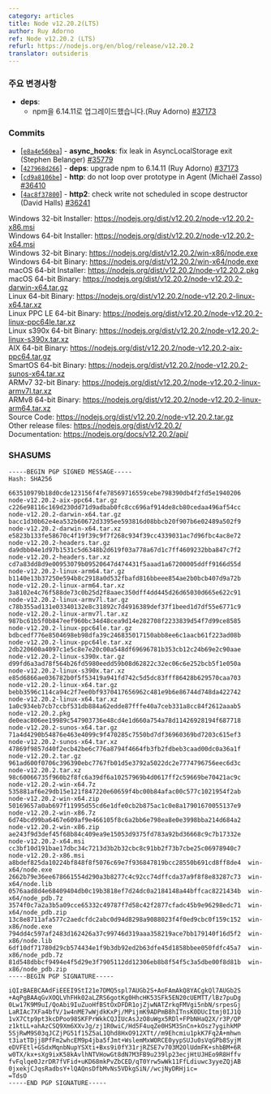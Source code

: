 ```yaml
---
category: articles
title: Node v12.20.2(LTS)
author: Ruy Adorno
ref: Node v12.20.2 (LTS)
refurl: https://nodejs.org/en/blog/release/v12.20.2
translator: outsideris
---
```


<!--
### Notable changes

* **deps**:
  * upgrade npm to 6.14.11 (Ruy Adorno) [#37173](https://github.com/nodejs/node/pull/37173)
-->

### 주요 변경사항

* **deps**:
  * npm을 6.14.11로 업그레이드했습니다.(Ruy Adorno) [#37173](https://github.com/nodejs/node/pull/37173)

### Commits

* [[`e8a4e560ea`](https://github.com/nodejs/node/commit/e8a4e560ea)] - **async_hooks**: fix leak in AsyncLocalStorage exit (Stephen Belanger) [#35779](https://github.com/nodejs/node/pull/35779)
* [[`427968d266`](https://github.com/nodejs/node/commit/427968d266)] - **deps**: upgrade npm to 6.14.11 (Ruy Adorno) [#37173](https://github.com/nodejs/node/pull/37173)
* [[`cd9a8106be`](https://github.com/nodejs/node/commit/cd9a8106be)] - **http**: do not loop over prototype in Agent (Michaël Zasso) [#36410](https://github.com/nodejs/node/pull/36410)
* [[`4ac8f37800`](https://github.com/nodejs/node/commit/4ac8f37800)] - **http2**: check write not scheduled in scope destructor (David Halls) [#36241](https://github.com/nodejs/node/pull/36241)

Windows 32-bit Installer: https://nodejs.org/dist/v12.20.2/node-v12.20.2-x86.msi<br>
Windows 64-bit Installer: https://nodejs.org/dist/v12.20.2/node-v12.20.2-x64.msi<br>
Windows 32-bit Binary: https://nodejs.org/dist/v12.20.2/win-x86/node.exe<br>
Windows 64-bit Binary: https://nodejs.org/dist/v12.20.2/win-x64/node.exe<br>
macOS 64-bit Installer: https://nodejs.org/dist/v12.20.2/node-v12.20.2.pkg<br>
macOS 64-bit Binary: https://nodejs.org/dist/v12.20.2/node-v12.20.2-darwin-x64.tar.gz<br>
Linux 64-bit Binary: https://nodejs.org/dist/v12.20.2/node-v12.20.2-linux-x64.tar.xz<br>
Linux PPC LE 64-bit Binary: https://nodejs.org/dist/v12.20.2/node-v12.20.2-linux-ppc64le.tar.xz<br>
Linux s390x 64-bit Binary: https://nodejs.org/dist/v12.20.2/node-v12.20.2-linux-s390x.tar.xz<br>
AIX 64-bit Binary: https://nodejs.org/dist/v12.20.2/node-v12.20.2-aix-ppc64.tar.gz<br>
SmartOS 64-bit Binary: https://nodejs.org/dist/v12.20.2/node-v12.20.2-sunos-x64.tar.xz<br>
ARMv7 32-bit Binary: https://nodejs.org/dist/v12.20.2/node-v12.20.2-linux-armv7l.tar.xz<br>
ARMv8 64-bit Binary: https://nodejs.org/dist/v12.20.2/node-v12.20.2-linux-arm64.tar.xz<br>
Source Code: https://nodejs.org/dist/v12.20.2/node-v12.20.2.tar.gz<br>
Other release files: https://nodejs.org/dist/v12.20.2/<br>
Documentation: https://nodejs.org/docs/v12.20.2/api/

### SHASUMS

```
-----BEGIN PGP SIGNED MESSAGE-----
Hash: SHA256

663510979b18d0cde123156f4fe78569716559cebe798390db4f2fd5e1940206  node-v12.20.2-aix-ppc64.tar.gz
c226e98116c169d230dd71d9adbab0fc8cc696af914de8cb80cedaa496af54cc  node-v12.20.2-darwin-x64.tar.gz
bacc1d30b62e4ea532b60672d3395ee593816d08bbcb20f907b6e02489a502f9  node-v12.20.2-darwin-x64.tar.xz
e5823b133fe58670c4f19f39c9f7f268c934f39cc4339031ac7d96fbc4ac8e72  node-v12.20.2-headers.tar.gz
da9dbb04e1d97b1531c5d6348b2d619f03a778a67d1c7ff4609232bba847c7f2  node-v12.20.2-headers.tar.xz
cd7a83dd8d9e00953079b09520647d474431f5aaad1a67200005ddff9166d55d  node-v12.20.2-linux-arm64.tar.gz
b1140e13b37250e594b8c2918a0d532fbafd816bbeee854ae2b0bcb407d9a72b  node-v12.20.2-linux-arm64.tar.xz
3a8102e4c76f588de73c0b25d2f8aaec350dff4dd445d26d65030d665e622c91  node-v12.20.2-linux-armv7l.tar.gz
c78b355ad131e03340132e8c31892c7d4916389def37f1beed1d7df55e6771c9  node-v12.20.2-linux-armv7l.tar.xz
987bc61b5f0b847eef960bc34d48cea9d14e282708f2233839d54f7d99ce8585  node-v12.20.2-linux-ppc64le.tar.gz
bdbcedf776e8504698eb98dfa39c246835017150abb8ee6c1aacb61f223ad08b  node-v12.20.2-linux-ppc64le.tar.xz
2db220600a4097c1e5c8e7e20c00a548df69696781b353cb12c24b69e2c90aae  node-v12.20.2-linux-s390x.tar.gz
d99fd6a3ad78f564b26fd5980eedd59b08d62822c32ec06c6e252bcb5f1e050a  node-v12.20.2-linux-s390x.tar.xz
e85d6866ae036782b0f5f53419a941fd742c5d5dc83fff86428b629570caa703  node-v12.20.2-linux-x64.tar.gz
bebb3596c114ca94c2f7ee0bf9370417656962c481e9b6e86744d748da422742  node-v12.20.2-linux-x64.tar.xz
1a0c934eb7cb7ccbf531db884a62edde87fffe40a7ceb331a8cc84f2612aaab5  node-v12.20.2.pkg
de0eac806ee19989c547903736e48cd4e1d660a754a78d11426928194f687718  node-v12.20.2-sunos-x64.tar.gz
71a4d4290b54876e463e4099c9f470285c7550bd7df36960369bd7203c615ef3  node-v12.20.2-sunos-x64.tar.xz
47869f9857d40f2ecb42be6c776a8794f4664fb3fb2fdbeb3caad00dc0a36a1f  node-v12.20.2.tar.gz
961ad600f0706c396390ebc7767fb01d5e3792a5022dc2e7774796756eec6d3c  node-v12.20.2.tar.xz
98c60066735f960b2f8fc6a39df6a10257969b4d0617ff2c59669be70421ac9c  node-v12.20.2-win-x64.7z
535881af6e29db15e121f847220e60659f4bc00b84afac00c577c1021954f2ab  node-v12.20.2-win-x64.zip
50169657a0ab697f11995d55cd6e1dfe0cb2b875ac1c0e8a17901670055137e9  node-v12.20.2-win-x86.7z
6d74bcd99ba6467e609af9e466105f8c6a2bb6e798ea8e0e3998bba214d684a2  node-v12.20.2-win-x86.zip
ae243f9d3def45f68b84c409ea9e15053d9375fd783a92bd36668c9c7b17332e  node-v12.20.2-x64.msi
cc3bf10d191bae17dbc34c7213d3b2b32cbc8c91bb2f73b7cbe25c06978940c7  node-v12.20.2-x86.msi
a8bdef825da10224bf848f8f5076c69e7f936847819bcc28550b691cd8ff8de4  win-x64/node.exe
2662b79e36ee678661554d290a3b8277c4c92cc74dffcda37a9f8f8e83287c73  win-x64/node.lib
0576aad8d4e68409404db0c19b3818ef7d24dc0a2184148a44bffcac8221434b  win-x64/node_pdb.7z
3574f0c7a2a3b5a09cce65332c49787f7d58c42f2877cfadc45b9e96298edc71  win-x64/node_pdb.zip
13c8e8711afa577c2aedcfdc2abc0d94d8298a9088023f4f0ed9cbc0f159c152  win-x86/node.exe
794dd4c597af2483d162426a37c99746d319aaa358219ace7bb179140f16d5f2  win-x86/node.lib
6df10df71780d29cb574434e1f9b3db92ed2b63dfe45d1858bbee050fdfc45a7  win-x86/node_pdb.7z
81d548dbbcf9494e4f5d29e3f7905112dd12306eb8b8f54f5c3a5dbe00f8d81b  win-x86/node_pdb.zip
-----BEGIN PGP SIGNATURE-----

iQIzBAEBCAAdFiEEEI9StI21e7DMQ5spl7AUGb2S+AoFAmAkQ8YACgkQl7AUGb2S
+AqPgBAAqGvXOQLVhFHk02aLZRS6gotKg0HhcHK53SFk5EN20cUEMTT/lBz7puDg
0Lw17K9M9uI/QoAbi9IuZuoHfBStOxDFDR1ojZjwNATZrkqFMVgi5nbN/srpesGj
LaRIAc7XFa4bfV/1w4nME7wWjdkKxPj/MPijmK9ADPmB8hITnsK0DUcItmj0IJ1Q
1vX7Ctp9pt3kcDPoo98SKFPrWkkCQJIUcAsJzO8uWgx5RDl+FPbNHaQ2X/r3P/QP
z1ktLL+ahAzCSQ9Xm6XXvJg/zj1R0wiC/Hd5F4uqZe0HSM3SnCn+kOsz7ygihkMP
5SjRwM9S03qJCZjPG51f15Z5aL1Qhd8HxO912XTt//m9Ehcmiu1pkK7Fq2A+mhwn
t3iatTDjj8PfFm2whcEM9p4jba5fJmt+WslemMxWORCE0yypSUJu0sVqGPb8SyjM
eDVFEtl+GSdxMqnbNupYSXti+Bxs9i0fY31rjRZSE7v703M2OlUdmFK+shbBM+6R
w0TX/kx+sXg9ixK58kAvlhNTVHowGt8dN7M3FB9u239lp23ecjHtUJHEo9R8Hffv
fvFqlqe0JzrDR7fVFid+uKD68mkPvZbCED/qT0Yrw5wWk11FfLdiuwc3yyeZQjAB
0jxekjCJqsRadbsY+lQAQnsDfbMvNs5VDkgSiN//wcjNyDRHjic=
=TdsO
-----END PGP SIGNATURE-----

```
